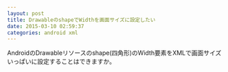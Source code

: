 ```yaml
---
layout: post
title: DrawableのshapeでWidthを画面サイズに設定したい
date: 2015-03-10 02:59:37
categories: android xml
---
```

<p>AndroidのDrawableリソースのshape(四角形)のWidth要素をXMLで画面サイズいっぱいに設定することはできますか｡  </p>

